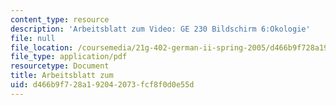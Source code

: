 ```yaml
---
content_type: resource
description: 'Arbeitsblatt zum Video: GE 230 Bildschirm 6:Okologie'
file: null
file_location: /coursemedia/21g-402-german-ii-spring-2005/d466b9f728a192042073fcf8f0d0e55d_MIT21G_402S05_oko_tip.pdf
file_type: application/pdf
resourcetype: Document
title: Arbeitsblatt zum
uid: d466b9f7-28a1-9204-2073-fcf8f0d0e55d
---
```

